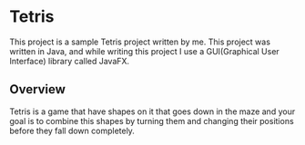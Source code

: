 # Tetris
This project is a sample Tetris project written by me. This project was written in Java, and while writing this project I use a GUI(Graphical User Interface) library called JavaFX.

## Overview
Tetris is a game that have shapes on it that goes down in the maze and your goal is to combine this shapes by turning them and changing their positions before they fall down completely.



